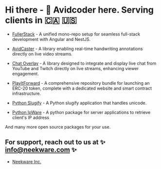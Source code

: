# Hi there - 👋 Avidcoder here. Serving clients in 🇨🇦 🇺🇸

- [FullerStack](https://github.com/neekware/fullerstack) - A unified mono-repo setup for seamless full-stack development with Angular and NestJS.

- [AvidCaster](https://github.com/AvidCaster/avidcaster/tree/main/libs/ngx-annotator) - A library enabling real-time handwriting annotations directly on live video streams.

- [Chat Overlay](https://github.com/AvidCaster/avidcaster/tree/main/libs/ngx-chat) - A library designed to integrate and display live chat from YouTube and Twitch directly on live streams, enhancing viewer engagement.

- [PlayItForward](https://github.com/PlayItForward-IO/playitforward) - A comprehensive repository bundle for launching an ERC-20 token, complete with a dedicated website and smart contract infrastructure.

- [Python Slugify](https://github.com/un33k/python-slugify) - A Python slugify application that handles unicode.

- [Python IpWare](https://github.com/un33k/python-ipware) - A python package for server applications to retrieve client's IP address

And many more open source packages for your use.

## For support, reach out to us at ✨ info@neekware.com ✨

- [Neekware Inc.](https://neekware.com)


<!-- 
<p align="center">
  <img src ="https://github-readme-stats.vercel.app/api?username=un33k&show_icons=true&count_private=true&include_all_commits=true&hide_border=true&hide=issues,contribs"><br />
  <img src ="https://github-readme-stats.vercel.app/api/top-langs/?username=un33k&layout=compact&hide_border=true&langs_count=10&hide=html,css">
</p>
 -->
<!--
**un33k/un33k** is a ✨ _special_ ✨ repository because its `README.md` (this file) appears on your GitHub profile.

Here are some ideas to get you started:

- 🔭 I’m currently working on ...
- 🌱 I’m currently learning ...
- 👯 I’m looking to collaborate on ...
- 🤔 I’m looking for help with ...
- 💬 Ask me about ...
- 📫 How to reach me: ...
- 😄 Pronouns: ...
- ⚡ Fun fact: ...
-->
